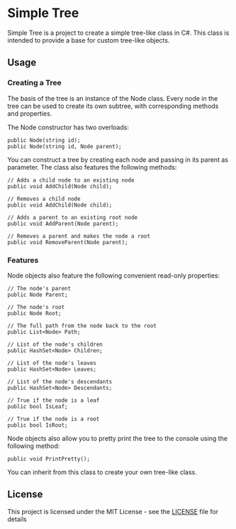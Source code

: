 # Simple Tree

Simple Tree is a project to create a simple tree-like class in C#. This class is intended to provide a base for custom tree-like objects.

## Usage

### Creating a Tree

The basis of the tree is an instance of the Node class. Every node in the tree can be used to create its own subtree, with corresponding methods and properties.

The Node constructor has two overloads:
```
public Node(string id);
public Node(string id, Node parent);
```

You can construct a tree by creating each node and passing in its parent as parameter. The class also features the following methods:

```
// Adds a child node to an existing node
public void AddChild(Node child);

// Removes a child node
public void AddChild(Node child);

// Adds a parent to an existing root node
public void AddParent(Node parent);

// Removes a parent and makes the node a root
public void RemoveParent(Node parent);
```

### Features

Node objects also feature the following convenient read-only properties:
```
// The node's parent
public Node Parent;

// The node's root
public Node Root;

// The full path from the node back to the root
public List<Node> Path;

// List of the node's children
public HashSet<Node> Children;

// List of the node's leaves
public HashSet<Node> Leaves;

// List of the node's descendants
public HashSet<Node> Descendants;

// True if the node is a leaf
public bool IsLeaf;

// True if the node is a root
public bool IsRoot;
```

Node objects also allow you to pretty print the tree to the console using the following method:
```
public void PrintPretty();
```

You can inherit from this class to create your own tree-like class.

## License

This project is licensed under the MIT License - see the [LICENSE](LICENSE) file for details
